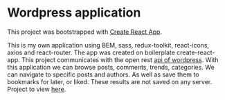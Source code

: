 # Wordpress application

This project was bootstrapped with [Create React App](https://github.com/facebook/create-react-app).


This is my own application using BEM, sass, redux-toolkit, react-icons, axios and react-router. The app was created on boilerplate create-react-app. This project communicates with the open rest [api of wordpress](https://developer.wordpress.com/docs/api/). With this application we can browse posts, comments, trends, categories. We can navigate to specific posts and authors. As well as save them to bookmarks for later, or liked. These results are not saved on any server. Project to view [here](https://preeminent-dragon-6bd3fd.netlify.app/).
